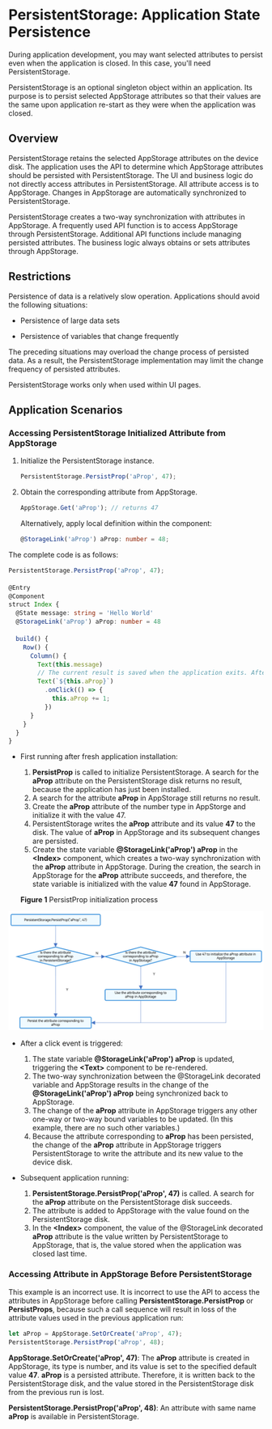 # PersistentStorage: Application State Persistence


During application development, you may want selected attributes to persist even when the application is closed. In this case, you'll need PersistentStorage.


PersistentStorage is an optional singleton object within an application. Its purpose is to persist selected AppStorage attributes so that their values are the same upon application re-start as they were when the application was closed.


## Overview

PersistentStorage retains the selected AppStorage attributes on the device disk. The application uses the API to determine which AppStorage attributes should be persisted with PersistentStorage. The UI and business logic do not directly access attributes in PersistentStorage. All attribute access is to AppStorage. Changes in AppStorage are automatically synchronized to PersistentStorage.

PersistentStorage creates a two-way synchronization with attributes in AppStorage. A frequently used API function is to access AppStorage through PersistentStorage. Additional API functions include managing persisted attributes. The business logic always obtains or sets attributes through AppStorage.


## Restrictions

Persistence of data is a relatively slow operation. Applications should avoid the following situations:

- Persistence of large data sets

- Persistence of variables that change frequently

The preceding situations may overload the change process of persisted data. As a result, the PersistentStorage implementation may limit the change frequency of persisted attributes.

PersistentStorage works only when used within UI pages.

## Application Scenarios


### Accessing PersistentStorage Initialized Attribute from AppStorage

1. Initialize the PersistentStorage instance.

   ```ts
   PersistentStorage.PersistProp('aProp', 47);
   ```

2. Obtain the corresponding attribute from AppStorage.

   ```ts
   AppStorage.Get('aProp'); // returns 47
   ```

   Alternatively, apply local definition within the component:


   ```ts
   @StorageLink('aProp') aProp: number = 48;
   ```

The complete code is as follows:


```ts
PersistentStorage.PersistProp('aProp', 47);

@Entry
@Component
struct Index {
  @State message: string = 'Hello World'
  @StorageLink('aProp') aProp: number = 48

  build() {
    Row() {
      Column() {
        Text(this.message)
        // The current result is saved when the application exits. After the restart, the last saved result is displayed.
        Text(`${this.aProp}`)
          .onClick(() => {
            this.aProp += 1;
          })
      }
    }
  }
}
```

- First running after fresh application installation:
  1. **PersistProp** is called to initialize PersistentStorage. A search for the **aProp** attribute on the PersistentStorage disk returns no result, because the application has just been installed.
  2. A search for the attribute **aProp** in AppStorage still returns no result.
  3. Create the **aProp** attribute of the number type in AppStorge and initialize it with the value 47.
  4. PersistentStorage writes the **aProp** attribute and its value **47** to the disk. The value of **aProp** in AppStorage and its subsequent changes are persisted.
  5. Create the state variable **\@StorageLink('aProp') aProp** in the **\<Index>** component, which creates a two-way synchronization with the **aProp** attribute in AppStorage. During the creation, the search in AppStorage for the **aProp** attribute succeeds, and therefore, the state variable is initialized with the value **47** found in AppStorage.

  **Figure 1** PersistProp initialization process 

![en-us_image_0000001553348833](figures/en-us_image_0000001553348833.png)

- After a click event is triggered:
  1. The state variable **\@StorageLink('aProp') aProp** is updated, triggering the **\<Text>** component to be re-rendered.
  2. The two-way synchronization between the \@StorageLink decorated variable and AppStorage results in the change of the **\@StorageLink('aProp') aProp** being synchronized back to AppStorage.
  3. The change of the **aProp** attribute in AppStorage triggers any other one-way or two-way bound variables to be updated. (In this example, there are no such other variables.)
  4. Because the attribute corresponding to **aProp** has been persisted, the change of the **aProp** attribute in AppStorage triggers PersistentStorage to write the attribute and its new value to the device disk.

- Subsequent application running:
  1. **PersistentStorage.PersistProp('aProp', 47)** is called. A search for the **aProp** attribute on the PersistentStorage disk succeeds.
  2. The attribute is added to AppStorage with the value found on the PersistentStorage disk.
  3. In the **\<Index>** component, the value of the @StorageLink decorated **aProp** attribute is the value written by PersistentStorage to AppStorage, that is, the value stored when the application was closed last time.


### Accessing Attribute in AppStorage Before PersistentStorage

This example is an incorrect use. It is incorrect to use the API to access the attributes in AppStorage before calling **PersistentStorage.PersistProp** or **PersistProps**, because such a call sequence will result in loss of the attribute values used in the previous application run:


```ts
let aProp = AppStorage.SetOrCreate('aProp', 47);
PersistentStorage.PersistProp('aProp', 48);
```

**AppStorage.SetOrCreate('aProp', 47)**: The **aProp** attribute is created in AppStorage, its type is number, and its value is set to the specified default value **47**. **aProp** is a persisted attribute. Therefore, it is written back to the PersistentStorage disk, and the value stored in the PersistentStorage disk from the previous run is lost.

**PersistentStorage.PersistProp('aProp', 48)**: An attribute with same name **aProp** is available in PersistentStorage.
